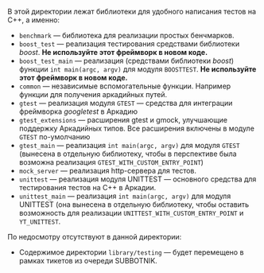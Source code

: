 В этой директории лежат библиотеки для удобного написания тестов на C++, а именно:

* `benchmark` — библиотека для реализации простых бенчмарков.
* `boost_test` — реализация тестирования средствами библиотеки _boost_. **Не используйте этот фреймворк в новом коде.**
* `boost_test_main` — реализация (средствами библиотеки _boost_) функции `int main(argc, argv)` для модуля `BOOSTTEST`. **Не используйте этот фреймворк в новом коде.**
* `common` — независимые вспомогательные функции. Например функции для получения аркадийных путей.   
* `gtest` — реализация модуля `GTEST` — средства для интеграции фреймворка _googletest_ в Аркадию
* `gtest_extensions` — расширения gtest и gmock, улучшающие поддержку Аркадийных типов. Все расширения включены в модуле `GTEST` по-умолчанию
* `gtest_main` — реализация `int main(argc, argv)` для модуля `GTEST` (вынесена в отдельную библиотеку, чтобы в перспективе была возможна реализация `GTEST_WITH_CUSTOM_ENTRY_POINT`)
* `mock_server` — реализация http-сервера для тестов.
* `unittest` — реализация модуля UNITTEST — основного средства для тестирования тестов на С++ в Аркадии.
* `unittest_main` — реализация `int main(argc, argv)` для модуля UNITTEST (она вынесена в отдельную библиотеку, чтобы оставить возможность для реализации `UNITTEST_WITH_CUSTOM_ENTRY_POINT` и `YT_UNITTEST`.

По недосмотру отсутствуют в данной директории:

* Содержимое директории `library/testing` — будет перемещено в рамках тикетов из очереди SUBBOTNIK.

